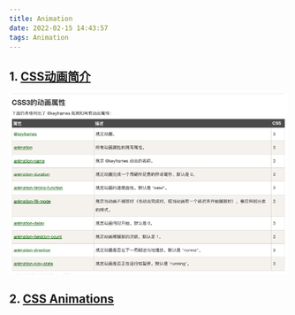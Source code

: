 ```yaml
---
title: Animation
date: 2022-02-15 14:43:57
tags: Animation
---
```


## 1. [CSS动画简介](https://www.ruanyifeng.com/blog/2014/02/css_transition_and_animation.html)

![AnimationProps](./AnimationProps.jpg)

## 2. [CSS Animations](https://developer.mozilla.org/zh-CN/docs/Web/CSS/CSS_Animations)
